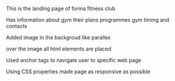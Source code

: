 This is the landing page of forma fitness club

Has information about gym their plans programmes gym timing and contacts

Added image in the backgroud like parallex

over the image all html elements are placed

Used anchor tags to navigate user to specific web page

Using CSS properties made page as responsive as possible
